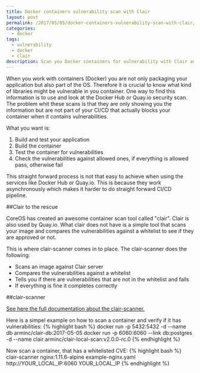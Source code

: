 ```yaml
---
title: Docker containers vulnerability scan with Clair
layout: post
permalink: /2017/05/05/docker-containers-vulnerability-scan-with-clair/
categories:
  - docker
tags:
  - vulnerability
  - docker
  - clair
description: Scan you Docker containers for vulnerability with Clair and validate vulnerabilities
---
```

When you work with containers (Docker) you are not only packaging your application but also part of the OS. Therefore it is crucial to know what kind of libraries might be vulnerable in you container. One way to find this information is to use and look at the Docker Hub or Quay.io security scan. The problem whit these scans is that they are only showing you the information but are not part of your CI/CD that actually blocks your container when it contains vulnerabilities.

What you want is:
1. Build and test your application
1. Build the container
1. Test the container for vulnerabilities
1. Check the vulnerabilities against allowed ones, if everything is allowed pass, otherwise fail

This straight forward process is not that easy to achieve when using the services like Docker Hub or Quay.io. This is because they work asynchronously which makes it harder to do straight forward CI/CD pipeline.

##Clair to the rescue

CoreOS has created an awesome container scan tool called "clair". Clair is also used by Quay.io. What clair does not have is a simple tool that scans your image and compares the vulnerabilities against a whitelist to see if they are approved or not.

This is where clair-scanner comes in to place. The clair-scanner does the following:

* Scans an image against Clair server
* Compares the vulnerabilities against a whitelist
* Tells you if there are vulnerabilities that are not in the whitelist and fails
* If everything is fine it completes correctly

##clair-scanner

[See here the full documentation about the clair-scanner.][1]

Here is a simpel example on how to scan a container and verify if it has vulnerabilities:
{% highlight bash %}
docker run -p 5432:5432 -d --name db arminc/clair-db:2017-05-05
docker run -p 6060:6060 --link db:postgres -d --name clair arminc/clair-local-scan:v2.0.0-rc.0
{% endhighlight %}

Now scan a container, that has a whitelisted CVE:
{% highlight bash %}
clair-scanner nginx:1.11.6-alpine example-nginx.yaml http://YOUR_LOCAL_IP:6060 YOUR_LOCAL_IP
{% endhighlight %}

 [1]: https://github.com/arminc/clair-scanner
